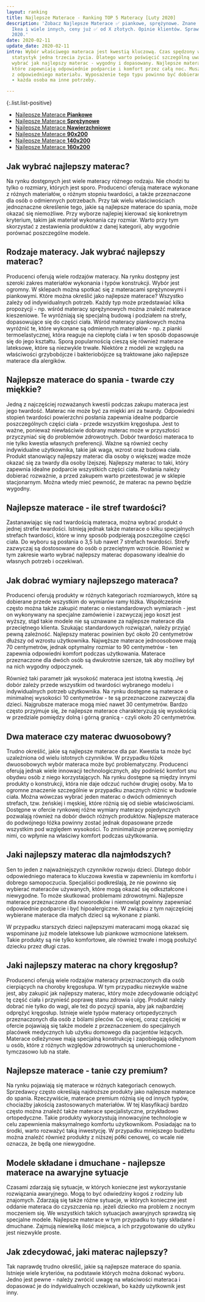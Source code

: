 ```yaml
---
layout: ranking
title: Najlepsze Materace - Ranking TOP 5 Materacy [Luty 2020]
description: 'Zobacz Najlepsze Materace ✅ piankowe, sprężynowe. Znane marki: Jysk,
  Ikea i wiele innych, ceny już ✅ od X złotych. Opinie klientów. Sprawdź ranking luty
  2020.'
date: 2020-02-11
update_date: 2020-02-11
intro: Wybór właściwego materaca jest kwestią kluczową. Czas spędzony w łóżku to według
  statystyk jedna trzecia życia. Dlatego warto poświęcić szczególną uwagę na to, aby
  wybrać jak najlepszy materac - wygodny i dopasowany. Najlepsze materace to takie,
  które zapewniają odpowiednie podparcie i komfort przez całą noc. Muszą one być wykonane
  z odpowiedniego materiału. Wyposażenie tego typu powinno być dobierane indywidualnie
  - każda osoba ma inne potrzeby.

---
```

{:.list.list-positive}
* [Najlepsze Materace **Piankowe**](/pl/recenzje/najlepsze-materace/piankowe.html "Najlepsze Materace Piankowe")
* [Najlepsze Materace **Sprężynowe**](/pl/recenzje/najlepsze-materace/sprezynowe.html)
* [Najlepsze Materace **Nawierzchniowe**](/pl/recenzje/najlepsze-materace/nawierzchniowe.html)
* [Najlepsze Materace **90x200**](/pl/recenzje/najlepsze-materace/90x200.html)
* [Najlepsze Materace **140x200**](/pl/recenzje/najlepsze-materace/140x200.html)
* [Najlepsze Materace **160x200**](/pl/recenzje/najlepsze-materace/160x200.html)

## Jak wybrać najlepszy materac?

Na rynku dostępnych jest wiele materacy różnego rodzaju. Nie chodzi tu tylko o rozmiary, których jest sporo. Producenci oferują materace wykonane z różnych materiałów, o różnym stopniu twardości, a także przeznaczone dla osób o odmiennych potrzebach. Przy tak wielu właściwościach jednoznaczne określenie tego, jakie są najlepsze materace do spania, może okazać się niemożliwe. Przy wyborze najlepiej kierować się konkretnym kryterium, takim jak materiał wykonania czy rozmiar. Warto przy tym skorzystać z zestawienia produktów z danej kategorii, aby wygodnie porównać poszczególne modele.

## Rodzaje materacy. Jak wybrać najlepszy materac?

Producenci oferują wiele rodzajów materacy. Na rynku dostępny jest szeroki zakres materiałów wykonania i typów konstrukcji. Wybór jest ogromny. W sklepach można spotkać się z materacami sprężynowymi i piankowymi. Które można określić jako najlepsze materace? Wszystko zależy od indywidualnych potrzeb. Każdy typ może przedstawiać kilka propozycji - np. wśród materacy sprężynowych można znaleźć materace kieszeniowe. Te wyróżniają się specjalną budową i podziałem na strefy, dopasowujące się do części ciała. Wśród materacy piankowych można wyróżnić te, które wykonane są odmiennych materiałów - np. z pianki termoelastycznej, która reaguje na ciepłotę ciała i w ten sposób dopasowuje się do jego kształtu. Sporą popularnością cieszą się również materace lateksowe, które są niezwykle trwałe. Niektóre z modeli ze względu na właściwości grzybobójcze i bakteriobójcze są traktowane jako najlepsze materace dla alergików.

## Najlepsze materace do spania - twarde czy miękkie?

Jedną z najczęściej rozważanych kwestii podczas zakupu materaca jest jego twardość. Materac nie może być za miękki ani za twardy. Odpowiedni stopień twardości powierzchni posłania zapewnia idealne podparcie poszczególnych części ciała - przede wszystkim kręgosłupa. Jest to ważne, ponieważ niewłaściwie dobrany materac może w przyszłości przyczyniać się do problemów zdrowotnych. Dobór twardości materaca to nie tylko kwestia własnych preferencji. Ważne są również cechy indywidualne użytkownika, takie jak waga, wzrost oraz budowa ciała. Produkt stanowiący najlepszy materac dla osoby o większej wadze może okazać się za twardy dla osoby lżejszej. Najlepszy materac to taki, który zapewnia idealne podparcie wszystkich części ciała. Posłania należy dobierać rozważnie, a przed zakupem warto przetestować je w sklepie stacjonarnym. Można wtedy mieć pewność, że materac na pewno będzie wygodny.

## Najlepsze materace - ile stref twardości?

Zastanawiając się nad twardością materaca, można wybrać produkt o jednej strefie twardości. Istnieją jednak także materace o kilku specjalnych strefach twardości, które w inny sposób podpierają poszczególne części ciała. Do wyboru są posłania o 3,5 lub nawet 7 strefach twardości. Strefy zazwyczaj są dostosowane do osób o przeciętnym wzroście. Również w tym zakresie warto wybrać najlepszy materac dopasowany idealnie do własnych potrzeb i oczekiwań.

## Jak dobrać wymiary najlepszego materaca?

Producenci oferują produkty w różnych kategoriach rozmiarowych, które są dobierane przede wszystkim do wymiarów ramy łóżka. Współcześnie często można także zakupić materac o niestandardowych wymiarach - jest on wykonywany na specjalne zamówienie i zazwyczaj jego koszt jest wyższy, stąd takie modele nie są uznawane za najlepsze materace dla przeciętnego klienta. Szukając standardowych rozwiązań, należy przyjąć pewną zależność. Najlepszy materac powinien być około 20 centymetrów dłuższy od wzrostu użytkownika. Najwęższe materace jednoosobowe mają 70 centymetrów, jednak optymalny rozmiar to 90 centymetrów - ten zapewnia odpowiedni komfort podczas użytkowania. Materace przeznaczone dla dwóch osób są dwukrotnie szersze, tak aby możliwy był na nich wygodny odpoczynek.

Również taki parametr jak wysokość materaca jest istotną kwestią. Jej dobór zależy przede wszystkim od twardości wybranego modelu i indywidualnych potrzeb użytkownika. Na rynku dostępne są materace o minimalnej wysokości 10 centymetrów - te są przeznaczone zazwyczaj dla dzieci. Najgrubsze materace mogą mieć nawet 30 centymetrów. Bardzo często przyjmuje się, że najlepsze materace charakteryzują się wysokością w przedziale pomiędzy dolną i górną granicą - czyli około 20 centymetrów.

## Dwa materace czy materac dwuosobowy?

Trudno określić, jakie są najlepsze materace dla par. Kwestia ta może być uzależniona od wielu istotnych czynników. W przypadku łóżek dwuosobowych wybór materaca może być problematyczny. Producenci oferują jednak wiele innowacji technologicznych, aby podnieść komfort snu obydwu osób z niego korzystających. Na rynku dostępne są między innymi produkty o konstrukcji, która nie daje odczuć ruchów drugiej osoby. Ma to ogromne znaczenie szczególnie w przypadku znacznych różnic w budowie ciała. Można wówczas wybrać jeden materac o dwóch odmiennych strefach, tzw. żeńskiej i męskiej, które różnią się od siebie właściwościami. Dostępne w ofercie rynkowej różne wymiary materacy pojedynczych pozwalają również na dobór dwóch różnych produktów. Najlepsze materace do podwójnego łóżka powinny zostać jednak dopasowane przede wszystkim pod względem wysokości. To zminimalizuje przerwę pomiędzy nimi, co wpłynie na właściwy komfort podczas użytkowania.

## Jaki najlepszy materac dla najmłodszych?

Sen to jeden z najważniejszych czynników rozwoju dzieci. Dlatego dobór odpowiedniego materaca to kluczowa kwestia w zapewnieniu im komfortu i dobrego samopoczucia. Specjaliści podkreślają, że nie powinno się wybierać materaców używanych, które mogą okazać się odkształcone i niewygodne. To może skutkować problemami zdrowotnymi. Najlepsze materace przeznaczone dla noworodków i niemowląt powinny zapewniać odpowiednie podparcie i być hipoalergiczne. W związku z tym najczęściej wybierane materace dla małych dzieci są wykonane z pianki.

W przypadku starszych dzieci najlepszymi materacami mogą okazać się wspominane już modele lateksowe lub piankowe wzmocnione lateksem. Takie produkty są nie tylko komfortowe, ale również trwałe i mogą posłużyć dziecku przez długi czas.

## Jaki najlepszy materac na chory kręgosłup?

Producenci oferują wiele rodzajów materacy przeznaczonych dla osób cierpiących na choroby kręgosłupa. W tym przypadku niezwykle ważne jest, aby zakupić jak najlepszy materac, który może zdecydowanie odciążyć tę część ciała i przynieść poprawę stanu zdrowia i ulgę. Produkt należy dobrać nie tylko do wagi, ale też do pozycji spania, aby jak najbardziej odprężyć kręgosłup. Istnieje wiele typów materacy ortopedycznych przeznaczonych dla osób z bólami pleców. Co więcej, coraz częściej w ofercie pojawiają się także modele z przeznaczeniem do specjalnych placówek medycznych lub użytku domowego dla pacjentów leżących. Materace odleżynowe mają specjalną konstrukcję i zapobiegają odleżynom u osób, które z różnych względów zdrowotnych są unieruchomione - tymczasowo lub na stałe.

## Najlepsze materace - tanie czy premium?

Na rynku pojawiają się materace w różnych kategoriach cenowych. Sprzedawcy często określają najdroższe produkty jako najlepsze materace do spania. Rzeczywiście, materace premium różnią się od innych typów, chociażby jakością zastosowanych materiałów. W tej klasyfikacji bardzo często można znaleźć także materace specjalistyczne, przykładowo ortopedyczne. Takie produkty wykorzystują innowacyjne technologie w celu zapewnienia maksymalnego komfortu użytkownikom. Posiadając na to środki, warto rozważyć taką inwestycję. W przypadku mniejszego budżetu można znaleźć również produkty z niższej półki cenowej, co wcale nie oznacza, że będą one niewygodne.

## Modele składane i dmuchane - najlepsze materace na awaryjne sytuacje

Czasami zdarzają się sytuacje, w których konieczne jest wykorzystanie rozwiązania awaryjnego. Mogą to być odwiedziny kogoś z rodziny lub znajomych. Zdarzają się także różne sytuacje, w których konieczne jest oddanie materaca do czyszczenia np. jeżeli dziecko ma problem z nocnym moczeniem się. We wszystkich takich sytuacjach awaryjnych sprawdzą się specjalne modele. Najlepsze materace w tym przypadku to typy składane i dmuchane. Zajmują niewielką ilość miejsca, a ich przygotowanie do użytku jest niezwykle proste.

## Jak zdecydować, jaki materac najlepszy?

Tak naprawdę trudno określić, jakie są najlepsze materace do spania. Istnieje wiele kryteriów, na podstawie których można dokonać wyboru. Jedno jest pewne - należy zwrócić uwagę na właściwości materaca i dopasować je do indywidualnych oczekiwań, bo każdy użytkownik jest inny.